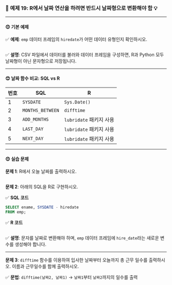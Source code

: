 ### 🎯 예제 19: R에서 날짜 연산을 하려면 반드시 날짜형으로 변환해야 함 💡

---

#### **😊 기본 예제**

✅ **예제**: `emp` 데이터 프레임의 `hiredate`가 어떤 데이터 유형인지 확인하시오.
```r

```

✅ **설명**: CSV 파일에서 데이터를 불러와 데이터 프레임을 구성하면, R과 Python 모두 날짜형이 아닌 문자형으로 저장됩니다.

---

#### **😊 날짜 함수 비교: SQL vs R**

| 번호 | SQL                 | R                              |
|----|------------------|---------------------------|
| 1  | `SYSDATE`       | `Sys.Date()`              |
| 2  | `MONTHS_BETWEEN` | `difftime`                |
| 3  | `ADD_MONTHS`    | `lubridate` 패키지 사용  |
| 4  | `LAST_DAY`      | `lubridate` 패키지 사용  |
| 5  | `NEXT_DAY`      | `lubridate` 패키지 사용  |

---

#### **😊 실습 문제**

**문제 1**: R에서 오늘 날짜를 출력하시오.
```r

```

**문제 2**: 아래의 SQL을 R로 구현하시오.

✅ **SQL 코드**
```sql
SELECT ename, SYSDATE - hiredate
FROM emp;
```

✅ **R 코드**
```r

```

✅ **설명**: 문자를 날짜로 변환해야 하며, `emp` 데이터 프레임에 `hire_date`라는 새로운 변수를 생성해야 합니다.

---

**문제 3**: `difftime` 함수를 이용하여 입사한 날짜부터 오늘까지 총 근무 일수를 출력하시오. 이름과 근무일수를 함께 출력하시오.

✅ **문법**: `difftime(날짜2, 날짜1)` → `날짜1`부터 `날짜2`까지의 일수를 출력
```r

```
